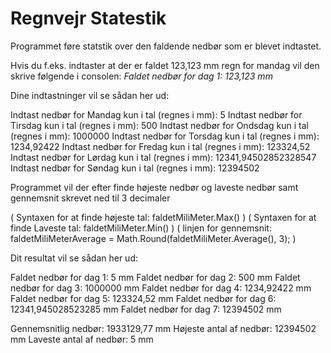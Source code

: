 # Regnvejr Statestik

Programmet føre statstik over den faldende nedbør som er blevet indtastet.

Hvis du f.eks. indtaster at der er faldet 123,123 mm regn for mandag vil den skrive følgende i consolen: _Faldet nedbør for dag 1: 123,123 mm_

Dine indtastninger vil se sådan her ud:

Indtast nedbør for Mandag kun i tal (regnes i mm): 5
Indtast nedbør for Tirsdag kun i tal (regnes i mm): 500
Indtast nedbør for Ondsdag kun i tal (regnes i mm): 1000000
Indtast nedbør for Torsdag kun i tal (regnes i mm): 1234,92422
Indtast nedbør for Fredag kun i tal (regnes i mm): 123324,52
Indtast nedbør for Lørdag kun i tal (regnes i mm): 12341,94502852328547
Indtast nedbør for Søndag kun i tal (regnes i mm): 12394502

Programmet vil der efter finde højeste nedbør og laveste nedbør samt gennemsnit skrevet ned til 3 decimaler

( Syntaxen for at finde højeste tal: faldetMiliMeter.Max() )
( Syntaxen for at finde Laveste tal: faldetMiliMeter.Min() )
( linjen for gennemsnit: faldetMiliMeterAverage = Math.Round(faldetMiliMeter.Average(), 3); )

Dit resultat vil se sådan her ud:

Faldet nedbør for dag 1: 5 mm
Faldet nedbør for dag 2: 500 mm
Faldet nedbør for dag 3: 1000000 mm
Faldet nedbør for dag 4: 1234,92422 mm
Faldet nedbør for dag 5: 123324,52 mm
Faldet nedbør for dag 6: 12341,945028523285 mm
Faldet nedbør for dag 7: 12394502 mm



Gennemsnitlig nedbør: 1933129,77 mm
Højeste antal af nedbør: 12394502 mm
Laveste antal af nedbør: 5 mm
